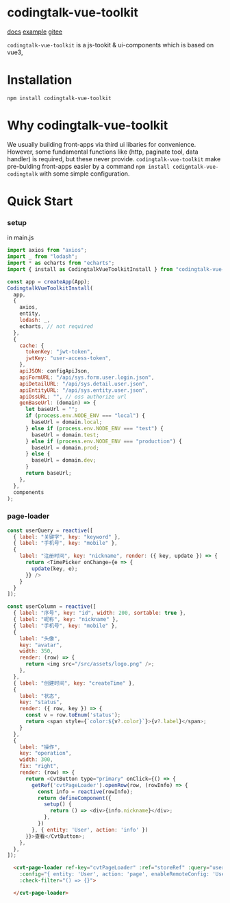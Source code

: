 # codingtalk-vue-toolkit

[docs]()
[example]()
[gitee]()

`codingtalk-vue-toolkit` is a js-tookit & ui-components which is based on vue3,
# Installation

```shell
npm install codingtalk-vue-toolkit
```

# Why codingtalk-vue-toolkit

We usually building front-apps via third ui libaries for convenience. However, some fundamental functions like (http, paginate tool, data handler) is required, but these never provide. `codingtalk-vue-toolkit` make pre-bulding front-apps easier by a command `npm install codigntalk-vue-codingtalk` with some simple configuration.

# Quick Start

### setup
in main.js

```js
import axios from "axios";
import _ from "lodash";
import * as echarts from "echarts";
import { install as CodingtalkVueToolkitInstall } from "codingtalk-vue-toolkit";

const app = createApp(App);
CodingtalkVueToolkitInstall(
  app,
  {
    axios,
    entity,
    lodash: _,
    echarts, // not required
  },
  {
    cache: {
      tokenKey: "jwt-token",
      jwtKey: "user-access-token",
    },
    apiJSON: configApiJson,
    apiFormURL: "/api/sys.form.user.login.json",
    apiDetailURL: "/api/sys.detail.user.json",
    apiEntityURL: "/api/sys.entity.user.json",
    apiOssURL: "", // oss authorize url
    genBaseUrl: (domain) => {
      let baseUrl = "";
      if (process.env.NODE_ENV === "local") {
        baseUrl = domain.local;
      } else if (process.env.NODE_ENV === "test") {
        baseUrl = domain.test;
      } else if (process.env.NODE_ENV === "production") {
        baseUrl = domain.prod;
      } else {
        baseUrl = domain.dev;
      }
      return baseUrl;
    },
  },
  components
);
```

### page-loader

```js
const userQuery = reactive([
  { label: "关键字", key: "keyword" },
  { label: "手机号", key: "mobile" },
  {
    label: "注册时间", key: "nickname", render: ({ key, update }) => {
      return <TimePicker onChange={e => {
        update(key, e);
      }} />
    }
  }
]);

const userColumn = reactive([
  { label: "序号", key: "id", width: 200, sortable: true },
  { label: "昵称", key: "nickname" },
  { label: "手机号", key: "mobile" },
  {
    label: "头像",
    key: "avatar",
    width: 350,
    render: (row) => {
      return <img src="/src/assets/logo.png" />;
    },
  },
  { label: "创建时间", key: "createTime" },
  {
    label: "状态",
    key: "status",
    render: ({ row, key }) => {
      const v = row.toEnum('status');
      return <span style={`color:${v?.color}`}>{v?.label}</span>;
    }
  },
  {
    label: "操作",
    key: "operation",
    width: 300,
    fix: "right",
    render: (row) => {
      return <CvtButton type="primary" onClick={() => {
        getRef('cvtPageLoader').openRow(row, (rowInfo) => {
          const info = reactive(rowInfo);
          return defineComponent({
            setup() {
              return () => <div>{info.nickname}</div>;
            },
          })
        }, { entity: 'User', action: 'info' })
      }}>查看</CvtButton>;
    },
  },
]);
```

```html
  <cvt-page-loader ref-key="cvtPageLoader" :ref="storeRef" :query="userQuery" :column="userColumn"
    :config="{ entity: 'User', action: 'page', enableRemoteConfig: 'User', hiddenModule: ['toolbar'] }"
    :check-filter="() => {}">

  </cvt-page-loader>
```
